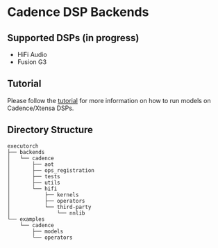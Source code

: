 # Cadence DSP Backends

## Supported DSPs (in progress)
- HiFi Audio
- Fusion G3

## Tutorial

Please follow the [tutorial](https://pytorch.org/executorch/0.6/backends-cadence) for more information on how to run models on Cadence/Xtensa DSPs.

## Directory Structure

```
executorch
├── backends
│   └── cadence
│       ├── aot
│       ├── ops_registration
│       ├── tests
│       ├── utils
│       └── hifi
│           ├── kernels
│           ├── operators
│           └── third-party
│               └── nnlib
└── examples
    └── cadence
        ├── models
        └── operators
```

